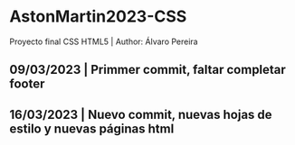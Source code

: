# AstonMartin2023-CSS
Proyecto final CSS HTML5 | Author: Álvaro Pereira

09/03/2023 | Primmer commit, faltar completar footer
--
16/03/2023 | Nuevo commit, nuevas hojas de estilo y nuevas páginas html
--
